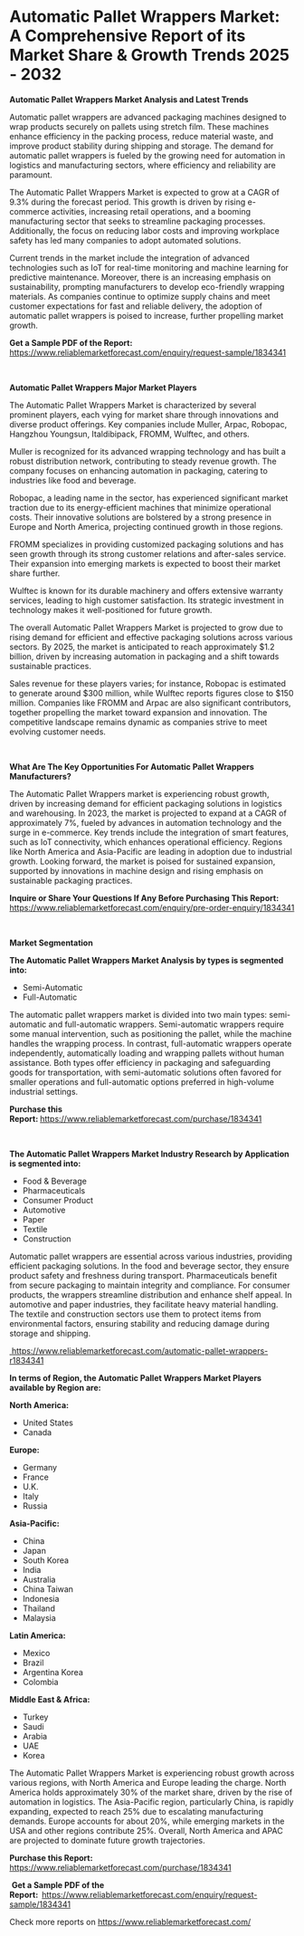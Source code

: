 <p><h1>Automatic Pallet Wrappers Market: A Comprehensive Report of its Market Share & Growth Trends 2025 - 2032</h1></p><p><strong>Automatic Pallet Wrappers Market Analysis and Latest Trends</strong></p>
<p><p>Automatic pallet wrappers are advanced packaging machines designed to wrap products securely on pallets using stretch film. These machines enhance efficiency in the packing process, reduce material waste, and improve product stability during shipping and storage. The demand for automatic pallet wrappers is fueled by the growing need for automation in logistics and manufacturing sectors, where efficiency and reliability are paramount.</p><p>The Automatic Pallet Wrappers Market is expected to grow at a CAGR of 9.3% during the forecast period. This growth is driven by rising e-commerce activities, increasing retail operations, and a booming manufacturing sector that seeks to streamline packaging processes. Additionally, the focus on reducing labor costs and improving workplace safety has led many companies to adopt automated solutions.</p><p>Current trends in the market include the integration of advanced technologies such as IoT for real-time monitoring and machine learning for predictive maintenance. Moreover, there is an increasing emphasis on sustainability, prompting manufacturers to develop eco-friendly wrapping materials. As companies continue to optimize supply chains and meet customer expectations for fast and reliable delivery, the adoption of automatic pallet wrappers is poised to increase, further propelling market growth.</p></p>
<p><strong>Get a Sample PDF of the Report:&nbsp;</strong> <a href="https://www.reliablemarketforecast.com/enquiry/request-sample/1834341?utm_campaign=2736&utm_medium=2&utm_source=Github&utm_content=ia&utm_term=11042025&utm_id=automatic-pallet-wrappers">https://www.reliablemarketforecast.com/enquiry/request-sample/1834341</a></p>
<p>&nbsp;</p>
<p><strong>Automatic Pallet Wrappers Major Market Players</strong></p>
<p><p>The Automatic Pallet Wrappers Market is characterized by several prominent players, each vying for market share through innovations and diverse product offerings. Key companies include Muller, Arpac, Robopac, Hangzhou Youngsun, Italdibipack, FROMM, Wulftec, and others.</p><p>Muller is recognized for its advanced wrapping technology and has built a robust distribution network, contributing to steady revenue growth. The company focuses on enhancing automation in packaging, catering to industries like food and beverage.</p><p>Robopac, a leading name in the sector, has experienced significant market traction due to its energy-efficient machines that minimize operational costs. Their innovative solutions are bolstered by a strong presence in Europe and North America, projecting continued growth in those regions.</p><p>FROMM specializes in providing customized packaging solutions and has seen growth through its strong customer relations and after-sales service. Their expansion into emerging markets is expected to boost their market share further.</p><p>Wulftec is known for its durable machinery and offers extensive warranty services, leading to high customer satisfaction. Its strategic investment in technology makes it well-positioned for future growth.</p><p>The overall Automatic Pallet Wrappers Market is projected to grow due to rising demand for efficient and effective packaging solutions across various sectors. By 2025, the market is anticipated to reach approximately $1.2 billion, driven by increasing automation in packaging and a shift towards sustainable practices.</p><p>Sales revenue for these players varies; for instance, Robopac is estimated to generate around $300 million, while Wulftec reports figures close to $150 million. Companies like FROMM and Arpac are also significant contributors, together propelling the market toward expansion and innovation. The competitive landscape remains dynamic as companies strive to meet evolving customer needs.</p></p>
<p>&nbsp;</p>
<p><strong>What Are The Key Opportunities For Automatic Pallet Wrappers Manufacturers?</strong></p>
<p><p>The Automatic Pallet Wrappers market is experiencing robust growth, driven by increasing demand for efficient packaging solutions in logistics and warehousing. In 2023, the market is projected to expand at a CAGR of approximately 7%, fueled by advances in automation technology and the surge in e-commerce. Key trends include the integration of smart features, such as IoT connectivity, which enhances operational efficiency. Regions like North America and Asia-Pacific are leading in adoption due to industrial growth. Looking forward, the market is poised for sustained expansion, supported by innovations in machine design and rising emphasis on sustainable packaging practices.</p></p>
<p><strong>Inquire or Share Your Questions If Any Before Purchasing This Report:</strong> <a href="https://www.reliablemarketforecast.com/enquiry/pre-order-enquiry/1834341?utm_campaign=2736&utm_medium=2&utm_source=Github&utm_content=ia&utm_term=11042025&utm_id=automatic-pallet-wrappers">https://www.reliablemarketforecast.com/enquiry/pre-order-enquiry/1834341</a></p>
<p>&nbsp;</p>
<p><strong>Market Segmentation</strong></p>
<p><strong>The Automatic Pallet Wrappers Market Analysis by types is segmented into:</strong></p>
<p><ul><li>Semi-Automatic</li><li>Full-Automatic</li></ul></p>
<p><p>The automatic pallet wrappers market is divided into two main types: semi-automatic and full-automatic wrappers. Semi-automatic wrappers require some manual intervention, such as positioning the pallet, while the machine handles the wrapping process. In contrast, full-automatic wrappers operate independently, automatically loading and wrapping pallets without human assistance. Both types offer efficiency in packaging and safeguarding goods for transportation, with semi-automatic solutions often favored for smaller operations and full-automatic options preferred in high-volume industrial settings.</p></p>
<p><strong>Purchase this Report:&nbsp;</strong><a href="https://www.reliablemarketforecast.com/purchase/1834341?utm_campaign=2736&utm_medium=2&utm_source=Github&utm_content=ia&utm_term=11042025&utm_id=automatic-pallet-wrappers">https://www.reliablemarketforecast.com/purchase/1834341</a></p>
<p>&nbsp;</p>
<p><strong>The Automatic Pallet Wrappers Market Industry Research by Application is segmented into:</strong></p>
<p><ul><li>Food & Beverage</li><li>Pharmaceuticals</li><li>Consumer Product</li><li>Automotive</li><li>Paper</li><li>Textile</li><li>Construction</li></ul></p>
<p><p>Automatic pallet wrappers are essential across various industries, providing efficient packaging solutions. In the food and beverage sector, they ensure product safety and freshness during transport. Pharmaceuticals benefit from secure packaging to maintain integrity and compliance. For consumer products, the wrappers streamline distribution and enhance shelf appeal. In automotive and paper industries, they facilitate heavy material handling. The textile and construction sectors use them to protect items from environmental factors, ensuring stability and reducing damage during storage and shipping.</p></p>
<p><a href="https://www.reliablemarketforecast.com/automatic-pallet-wrappers-r1834341?utm_campaign=2736&utm_medium=2&utm_source=Github&utm_content=ia&utm_term=11042025&utm_id=automatic-pallet-wrappers">&nbsp;https://www.reliablemarketforecast.com/automatic-pallet-wrappers-r1834341</a></p>
<p><strong>In terms of Region, the Automatic Pallet Wrappers Market Players available by Region are:</strong></p>
<p>
    <p> <strong> North America: </strong>
        <ul>
            <li>United States</li>
            <li>Canada</li>
        </ul>
        </p> 
    <p> <strong> Europe: </strong>
        <ul>
            <li>Germany</li>
            <li>France</li>
            <li>U.K.</li>
            <li>Italy</li>
            <li>Russia</li>
        </ul>
        </p> 
    <p> <strong> Asia-Pacific: </strong>
        <ul>
            <li>China</li>
            <li>Japan</li>
            <li>South Korea</li>
            <li>India</li>
            <li>Australia</li>
            <li>China Taiwan</li>
            <li>Indonesia</li>
            <li>Thailand</li>
            <li>Malaysia</li>
        </ul>
        </p> 
    <p> <strong> Latin America: </strong>
        <ul>
            <li>Mexico</li>
            <li>Brazil</li>
            <li>Argentina Korea</li>
            <li>Colombia</li>
        </ul>
        </p> 
    <p> <strong> Middle East & Africa: </strong>
        <ul>
            <li>Turkey</li>
            <li>Saudi</li>
            <li>Arabia</li>
            <li>UAE</li>
            <li>Korea</li>
        </ul>
    </p>
    </p>
<p><p>The Automatic Pallet Wrappers Market is experiencing robust growth across various regions, with North America and Europe leading the charge. North America holds approximately 30% of the market share, driven by the rise of automation in logistics. The Asia-Pacific region, particularly China, is rapidly expanding, expected to reach 25% due to escalating manufacturing demands. Europe accounts for about 20%, while emerging markets in the USA and other regions contribute 25%. Overall, North America and APAC are projected to dominate future growth trajectories.</p></p>
<p><strong>Purchase this Report: </strong><a href="https://www.reliablemarketforecast.com/purchase/1834341?utm_campaign=2736&utm_medium=2&utm_source=Github&utm_content=ia&utm_term=11042025&utm_id=automatic-pallet-wrappers">https://www.reliablemarketforecast.com/purchase/1834341</a></p>
<p>&nbsp;<strong>Get a Sample PDF of the Report:&nbsp;&nbsp;</strong><a href="https://www.reliablemarketforecast.com/enquiry/request-sample/1834341?utm_campaign=2736&utm_medium=2&utm_source=Github&utm_content=ia&utm_term=11042025&utm_id=automatic-pallet-wrappers">https://www.reliablemarketforecast.com/enquiry/request-sample/1834341</a></p>
<p><strong></strong></p>
<p>Check more reports on <a href="https://www.reliablemarketforecast.com/?utm_campaign=2736&utm_medium=2&utm_source=Github&utm_content=ia&utm_term=11042025&utm_id=automatic-pallet-wrappers">https://www.reliablemarketforecast.com/</a></p>